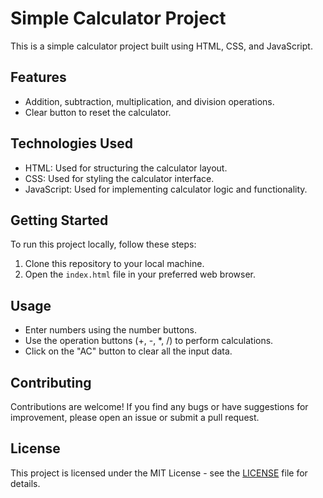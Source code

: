 # Simple Calculator Project

This is a simple calculator project built using HTML, CSS, and JavaScript.

## Features

- Addition, subtraction, multiplication, and division operations.
- Clear button to reset the calculator.
  
## Technologies Used

- HTML: Used for structuring the calculator layout.
- CSS: Used for styling the calculator interface.
- JavaScript: Used for implementing calculator logic and functionality.

## Getting Started

To run this project locally, follow these steps:

1. Clone this repository to your local machine.
2. Open the `index.html` file in your preferred web browser.

## Usage

- Enter numbers using the number buttons.
- Use the operation buttons (+, -, *, /) to perform calculations.
- Click on the "AC" button to clear all the input data.

## Contributing

Contributions are welcome! If you find any bugs or have suggestions for improvement, please open an issue or submit a pull request.

## License

This project is licensed under the MIT License - see the [LICENSE](LICENSE) file for details.
